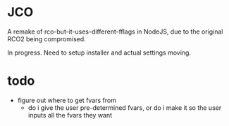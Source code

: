 # JCO
A remake of rco-but-it-uses-different-fflags in NodeJS, due to the original RCO2 being compromised.

In progress. Need to setup installer and actual settings moving.

# todo

- figure out where to get fvars from
  - do i give the user pre-determined fvars, or do i make it so the user inputs all the fvars they want
